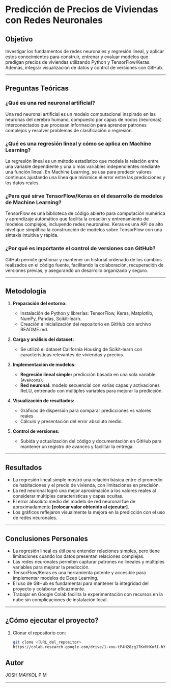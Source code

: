 # Predicción de Precios de Viviendas con Redes Neuronales

## Objetivo

Investigar los fundamentos de redes neuronales y regresión lineal, y aplicar estos conocimientos para construir, entrenar y evaluar modelos que predigan precios de viviendas utilizando Python y TensorFlow/Keras. Además, integrar visualización de datos y control de versiones con GitHub.

---

## Preguntas Teóricas

### ¿Qué es una red neuronal artificial?

Una red neuronal artificial es un modelo computacional inspirado en las neuronas del cerebro humano, compuesto por capas de nodos (neuronas) interconectados que procesan información para aprender patrones complejos y resolver problemas de clasificación o regresión.

### ¿Qué es una regresión lineal y cómo se aplica en Machine Learning?

La regresión lineal es un método estadístico que modela la relación entre una variable dependiente y una o más variables independientes mediante una función lineal. En Machine Learning, se usa para predecir valores continuos ajustando una línea que minimice el error entre las predicciones y los datos reales.

### ¿Para qué sirve TensorFlow/Keras en el desarrollo de modelos de Machine Learning?

TensorFlow es una biblioteca de código abierto para computación numérica y aprendizaje automático que facilita la creación y entrenamiento de modelos complejos, incluyendo redes neuronales. Keras es una API de alto nivel que simplifica la construcción de modelos sobre TensorFlow con una sintaxis intuitiva y rápida.

### ¿Por qué es importante el control de versiones con GitHub?

GitHub permite gestionar y mantener un historial ordenado de los cambios realizados en el código fuente, facilitando la colaboración, recuperación de versiones previas, y asegurando un desarrollo organizado y seguro.

---

## Metodología

1. **Preparación del entorno:**  
   - Instalación de Python y librerías: TensorFlow, Keras, Matplotlib, NumPy, Pandas, Scikit-learn.  
   - Creación e inicialización del repositorio en GitHub con archivo README.md.

2. **Carga y análisis del dataset:**  
   - Se utilizó el dataset California Housing de Scikit-learn con características relevantes de viviendas y precios.

3. **Implementación de modelos:**  
   - **Regresión lineal simple:** predicción basada en una sola variable (`AveRooms`).  
   - **Red neuronal:** modelo secuencial con varias capas y activaciones ReLU, entrenado con múltiples variables para mejorar la predicción.

4. **Visualización de resultados:**  
   - Gráficos de dispersión para comparar predicciones vs valores reales.  
   - Cálculo y presentación del error absoluto medio.

5. **Control de versiones:**  
   - Subida y actualización del código y documentación en GitHub para mantener un registro de avances y facilitar la entrega.

---

## Resultados

- La regresión lineal simple mostró una relación básica entre el promedio de habitaciones y el precio de vivienda, con limitaciones en precisión.  
- La red neuronal logró una mejor aproximación a los valores reales al considerar múltiples características y capas ocultas.  
- El error absoluto medio del modelo de red neuronal fue de aproximadamente **[colocar valor obtenido al ejecutar]**.  
- Los gráficos reflejaron visualmente la mejora en la predicción con el uso de redes neuronales.

---

## Conclusiones Personales

- La regresión lineal es útil para entender relaciones simples, pero tiene limitaciones cuando los datos presentan relaciones complejas.  
- Las redes neuronales permiten capturar patrones no lineales y múltiples variables para mejorar la predicción.  
- TensorFlow/Keras es una herramienta potente y accesible para implementar modelos de Deep Learning.  
- El uso de GitHub es fundamental para mantener la integridad del proyecto y colaborar eficazmente.  
- Trabajar en Google Colab facilita la experimentación con recursos en la nube sin complicaciones de instalación local.

---

## ¿Cómo ejecutar el proyecto?

1. Clonar el repositorio con:  
   ```bash
   git clone <[URL_del_repositor>
   https://colab.research.google.com/drive/1-xou-tPAH28zgJ7KxHHXofI-hYM8ycg4#scrollTo=OBQbJvR2Jmsd

## Autor

JOSH MAYKOL P M

---

